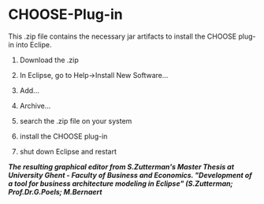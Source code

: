 CHOOSE-Plug-in
==============

This .zip file contains the necessary jar artifacts to install the CHOOSE plug-in into Eclipe. 

1) Download the .zip

2) In Eclipse, go to Help->Install New Software...

3) Add...

4) Archive...

5) search the .zip file on your system

6) install the CHOOSE plug-in

7) shut down Eclipse and restart

***The resulting graphical editor from S.Zutterman's Master Thesis at University Ghent - Faculty of Business and Economics. "Development of a tool for business architecture modeling in Eclipse" (S.Zutterman; Prof.Dr.G.Poels; M.Bernaert***
